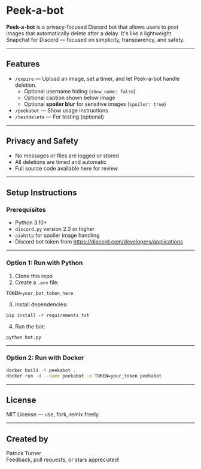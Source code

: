 # Peek-a-bot

**Peek-a-bot** is a privacy-focused Discord bot that allows users to post images that automatically delete after a delay. It's like a lightweight Snapchat for Discord — focused on simplicity, transparency, and safety.

---

##  Features

- `/expire` — Upload an image, set a timer, and let Peek-a-bot handle deletion.
  - Optional username hiding (`show_name: false`)
  - Optional caption shown below image
  - Optional **spoiler blur** for sensitive images (`spoiler: true`)
- `/peekabot` — Show usage instructions
- `/testdelete` — For testing (optional)

---

##  Privacy and Safety

- No messages or files are logged or stored
- All deletions are timed and automatic
- Full source code available here for review

---

##  Setup Instructions

### Prerequisites

- Python 3.10+
- `discord.py` version 2.3 or higher
- `aiohttp` for spoiler image handling
- Discord bot token from https://discord.com/developers/applications

---

### Option 1: Run with Python

1. Clone this repo
2. Create a `.env` file:
```
TOKEN=your_bot_token_here
```
3. Install dependencies:

```
pip install -r requirements.txt
```

4. Run the bot:

```
python bot.py
```

---

### Option 2: Run with Docker

```bash
docker build -t peekabot .
docker run -d --name peekabot -e TOKEN=your_token peekabot
```

---

##  License

MIT License — use, fork, remix freely.

---

##  Created by

Patrick Turner  
Feedback, pull requests, or stars appreciated!
